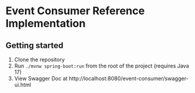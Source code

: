 # Event Consumer Reference Implementation

## Getting started

1. Clone the repository
2. Run `./mvnw spring-boot:run` from the root of the project (requires Java 17)
3. View Swagger Doc at http://localhost:8080/event-consumer/swagger-ui.html

